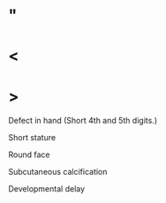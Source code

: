 # "

# <

# >

Defect in hand
(Short 4th and 5th digits.)

Short stature

Round face

Subcutaneous calcification

Developmental delay
